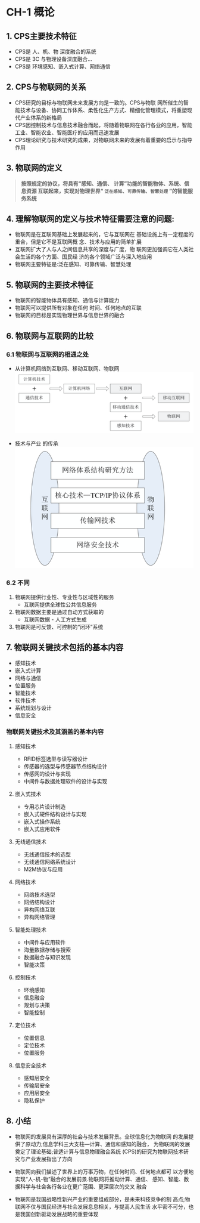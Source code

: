 # CH-1 概论

## 1. CPS主要技术特征

- CPS是 人、机、物 深度融合的系统
- CPS是 3C 与物理设备深度融合...
- CPS是 环境感知、嵌入式计算、网络通信

## 2. CPS与物联网的关系

- CPS研究的目标与物联网未来发展方向是一致的。CPS与物联 网所催生的智能技术与设备、协同工作体系、柔性化生产方式、精细化管理模式，将重塑现代产业体系的新格局
- CPS因控制技术与信息技术融合而起，将随着物联网在各行各业的应用，智能工业、智能农业、智能医疗的应用而迅速发展
- CPS理论研究与技术研究的成果，对物联网未来的发展有着重要的启示与指导作用

## 3. 物联网的定义
> **按照规定的协议，将具有“感知、通信、 计算”功能的智能物体、系统、信息资源 互联起来，实现对物理世界“ `泛在感知`、`可靠传输`、`智慧处理` ”的智能服务系统**

## 4. 理解物联网的定义与技术特征需要注意的问题:

- 物联网是在互联网基础上发展起来的，它与互联网在 基础设施上有一定程度的重合，但是它不是互联网概 念、技术与应用的简单扩展
- 互联网扩大了人与人之间信息共享的深度与广度，物 联网更加强调它在人类社会生活的各个方面、国民经 济的各个领域广泛与深入地应用
- 物联网主要特征是:泛在感知、可靠传输、智慧处理

## 5. 物联网的主要技术特征

- 物联网的智能物体具有感知、通信与计算能力
- 物联网可以提供所有对象在任何 时间、任何地点的互联
- 物联网的目标是实现物理世界与信息世界的融合
## 6. 物联网与互联网的比较
### 6.1 物联网与互联网的相通之处

- 从计算机网络到互联网、移动互联网、物联网
![](2020-07-06-10-32-10.png)

- 技术与产业 的传承
![](2020-07-06-10-32-35.png)

### 6.2 不同

1. 物联网提供行业性、专业性与区域性的服务
    - 互联网提供全球性公共信息服务
2. 物联网数据主要是通过自动方式获取的
    - 互联网数据 - 人工方式生成
3. 物联网是可反馈、可控制的“闭环”系统


## 7. 物联网关键技术包括的基本内容

- 感知技术
- 嵌入式计算
- 网络与通信
- 位置服务
- 智能技术
- 软件技术
- 系统规划与设计
- 信息安全

### 物联网关键技术及其涵盖的基本内容
1. 感知技术
   - RFID标签选型与读写器设计
   - 传感器的选型与传感器节点结构设计 
   - 传感网的设计与实现
   - 中间件与数据处理软件的设计与实现 

2. 嵌入式技术
   - 专用芯片设计制造
   - 嵌入式硬件结构设计与实现
   - 嵌入式操作系统
   - 嵌入式应用软件

3. 无线通信技术
   - 无线通信技术的选型
   - 无线通信网络系统设计
   - M2M协议与应用

4. 网络技术
   - 网络技术选型
   - 网络结构设计
   - 异构网络互联
   - 异构网络管理

5. 智能处理技术
   - 中间件与应用软件 
   - 海量数据存储与搜索 
   - 数据融合与知识发现 
   - 智能决策 

6. 控制技术
   - 环境感知
   - 信息融合
   - 规划与决策
   - 智能控制 

7. 定位技术
   - 位置信息
   - 定位技术
   - 位置服务 

8. 信息安全技术
   - 感知层安全
   - 传输层安全
   - 应用层安全
   - 隐私保护

## 8. 小结

- 物联网的发展具有深厚的社会与技术发展背景。全球信息化为物联网 的发展提供了原动力;信息学科三大支柱—计算、通信和感知的融合， 为物联网的发展奠定了理论基础;普适计算与信息物理融合系统 (CPS)的研究为物联网技术研究与产业发展指出了方向

- 物联网向我们描述了世界上的万事万物，在任何时间、任何地点都可 以方便地实现“人-机-物”融合的发展前景.物联网将推动计算、通信、 感知、智能、数据科学与社会各行各业在更广范围、更深层次的交叉 融合

- 物联网是我国战略性新兴产业的重要组成部分，是未来科技竞争的制 高点;物联网不仅与国民经济与社会发展息息相关，与提高人民生活 水平密不可分，也是我国创新驱动发展战略的重要体现
